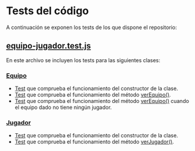 # Tests del código
A continuación se exponen los tests de los que dispone el repositorio:

## [equipo-jugador.test.js](test/equipo-jugador.test.js)
En este archivo se incluyen los tests para las siguientes clases:

### [Equipo](src/equipo.js) 
- [Test](https://github.com/juancpineda97/LaLigaStats/blob/71d7524f46a0b141eb3926286b1029e9c8a28f49/test/equipo-jugador.test.js#L36) que comprueba el funcionamiento del constructor de la clase.
- [Test](https://github.com/juancpineda97/LaLigaStats/blob/71d7524f46a0b141eb3926286b1029e9c8a28f49/test/equipo-jugador.test.js#L41) que comprueba el funcionamiento del método [verEquipo()](https://github.com/juancpineda97/LaLigaStats/blob/main/docs/descripcion_clases.md#m%C3%A9todos).
- [Test](https://github.com/juancpineda97/LaLigaStats/blob/71d7524f46a0b141eb3926286b1029e9c8a28f49/test/equipo-jugador.test.js#L48) que comprueba el funcionamiento del método [verEquipo()](https://github.com/juancpineda97/LaLigaStats/blob/main/docs/descripcion_clases.md#m%C3%A9todos) cuando el equipo dado no tiene ningún jugador.

### [Jugador](src/jugador.js)
- [Test](https://github.com/juancpineda97/LaLigaStats/blob/71d7524f46a0b141eb3926286b1029e9c8a28f49/test/equipo-jugador.test.js#L15) que comprueba el funcionamiento del constructor de la clase.
- [Test](https://github.com/juancpineda97/LaLigaStats/blob/71d7524f46a0b141eb3926286b1029e9c8a28f49/test/equipo-jugador.test.js#L23) que comprueba el funcionamiento del método [verJugador()](https://github.com/juancpineda97/LaLigaStats/blob/main/docs/descripcion_clases.md#m%C3%A9todos-1).